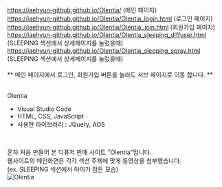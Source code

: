 https://jaehyun-github.github.io/Olentia/ (메인 페이지)
<br>
https://jaehyun-github.github.io/Olentia/Olentia_login.html (로그인 페이지)
<br>
https://jaehyun-github.github.io/Olentia/Olentia_join.html (회원가입 페이지)
<br>
https://jaehyun-github.github.io/Olentia/Olentia_sleeping_diffuser.html (SLEEPING 섹션에서 상세페이지를 눌렀을때)
<br>
https://jaehyun-github.github.io/Olentia/Olentia_sleeping_spray.html (SLEEPING 섹션에서 상세페이지를 눌렀을때)
<br>
<br>
  ** 메인 페이지에서 로그인, 회원가입 버튼을 눌러도 서브 페이지로 이동 합니다. **
<br>
<br>

Olentia
  
- Visual Studio Code 
- HTML, CSS, JavaScript
- 사용한 라이브러리 : JQuery, AOS

<br>

혼자 처음 만들어 본 디퓨저 판매 사이트 "Olentia"입니다. <br>
웹사이트의 메인화면은 각각 섹션 주제에 맞게 동영상을 첨부했습니다. <br>
(ex. SLEEPING 섹션에서 아이가 잠든 모습) <br>
![Olentia](https://user-images.githubusercontent.com/105622596/195819954-3f99a65c-50e2-4a00-8109-06b5f7e7cf6e.gif)
